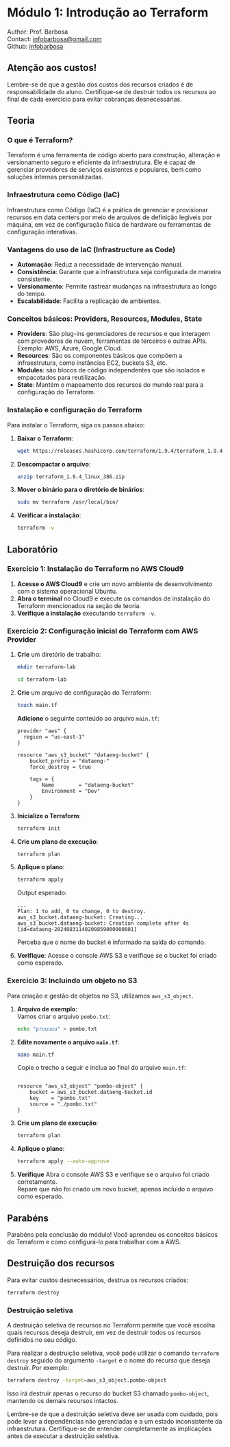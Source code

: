 # Módulo 1: Introdução ao Terraform
Author: Prof. Barbosa<br>
Contact: infobarbosa@gmail.com<br>
Github: [infobarbosa](https://github.com/infobarbosa)

## Atenção aos custos!
Lembre-se de que a gestão dos custos dos recursos criados é de responsabilidade do aluno. Certifique-se de destruir todos os recursos ao final de cada exercício para evitar cobranças desnecessárias.

## Teoria

### O que é Terraform?
Terraform é uma ferramenta de código aberto para construção, alteração e versionamento seguro e eficiente da infraestrutura. Ele é capaz de gerenciar provedores de serviços existentes e populares, bem como soluções internas personalizadas.

### Infraestrutura como Código (IaC)
Infraestrutura como Código (IaC) é a prática de gerenciar e provisionar recursos em data centers por meio de arquivos de definição legíveis por máquina, em vez de configuração física de hardware ou ferramentas de configuração interativas.

### Vantagens do uso de IaC (Infrastructure as Code)
- **Automação**: Reduz a necessidade de intervenção manual.
- **Consistência**: Garante que a infraestrutura seja configurada de maneira consistente.
- **Versionamento**: Permite rastrear mudanças na infraestrutura ao longo do tempo.
- **Escalabilidade**: Facilita a replicação de ambientes.

### Conceitos básicos: Providers, Resources, Modules, State
- **Providers**: São plug-ins gerenciadores de recursos e que interagem com provedores de nuvem, ferramentas de terceiros e outras APIs. Exemplo: AWS, Azure, Google Cloud.
- **Resources**: São os componentes básicos que compõem a infraestrutura, como instâncias EC2, buckets S3, etc.
- **Modules**: são blocos de código independentes que são isolados e empacotados para reutilização.
- **State**: Mantém o mapeamento dos recursos do mundo real para a configuração do Terraform.

### Instalação e configuração do Terraform
Para instalar o Terraform, siga os passos abaixo:

1. **Baixar o Terraform**:
    ```sh
    wget https://releases.hashicorp.com/terraform/1.9.4/terraform_1.9.4_linux_386.zip
    ```

2. **Descompactar o arquivo**:
    ```sh
    unzip terraform_1.9.4_linux_386.zip
    ```

3. **Mover o binário para o diretório de binários**:
    ```sh
    sudo mv terraform /usr/local/bin/
    ```

4. **Verificar a instalação**:
    ```sh
    terraform -v
    ```

## Laboratório

### Exercício 1: Instalação do Terraform no AWS Cloud9

1. **Acesse o AWS Cloud9** e crie um novo ambiente de desenvolvimento com o sistema operacional Ubuntu.
2. **Abra o terminal** no Cloud9 e execute os comandos de instalação do Terraform mencionados na seção de teoria.
3. **Verifique a instalação** executando `terraform -v`.

### Exercício 2: Configuração inicial do Terraform com AWS Provider

1. **Crie** um diretório de trabalho:
    ```sh
    mkdir terraform-lab
    
    ```

    ```sh
    cd terraform-lab
    
    ```

2. **Crie** um arquivo de configuração do Terraform:
    ```sh
    touch main.tf
    
    ```

    **Adicione** o seguinte conteúdo ao arquivo `main.tf`:
    ```hcl
    provider "aws" {
      region = "us-east-1"
    }

    resource "aws_s3_bucket" "dataeng-bucket" {
        bucket_prefix = "dataeng-"
        force_destroy = true

        tags = {
            Name        = "dataeng-bucket"
            Environment = "Dev"
        }
    }
    ```

3. **Inicialize o Terraform**:
    ```sh
    terraform init
    ```

4. **Crie um plano de execução**:
    ```sh
    terraform plan
    ```

5. **Aplique o plano**:
    ```sh
    terraform apply
    ```

    Output esperado:
    ```
    ...
    Plan: 1 to add, 0 to change, 0 to destroy.
    aws_s3_bucket.dataeng-bucket: Creating...
    aws_s3_bucket.dataeng-bucket: Creation complete after 4s [id=dataeng-20240831140200859000000001]
    ```

    Perceba que o nome do bucket é informado na saída do comando.

6. **Verifique**:
    Acesse o console AWS S3 e verifique se o bucket foi criado como esperado.

### Exercício 3: Incluindo um objeto no S3
Para criação e gestão de objetos no S3, utilizamos `aws_s3_object`.

1. **Arquivo de exemplo**:<br>
    Vamos criar o arquivo `pombo.txt`:
    ```sh
    echo "pruuuuu" > pombo.txt
    ```

2. **Edite novamente o arquivo `main.tf`**:
    ```sh
    nano main.tf
    ```

    Copie o trecho a seguir e inclua ao final do arquivo `main.tf`:
    ```hcl

    resource "aws_s3_object" "pombo-object" {
        bucket = aws_s3_bucket.dataeng-bucket.id
        key    = "pombo.txt"
        source = "./pombo.txt"
    }
    ```

3. **Crie um plano de execução**:
    ```sh
    terraform plan
    ```

4. **Aplique o plano**:
    ```sh
    terraform apply --auto-approve
    ```
5. **Verifique**
    Abra o console AWS S3 e verifique se o arquivo foi criado corretamente.<br>
    Repare que não foi criado um novo bucket, apenas incluído o arquivo como esperado.

## Parabéns
Parabéns pela conclusão do módulo! Você aprendeu os conceitos básicos do Terraform e como configurá-lo para trabalhar com a AWS.

## Destruição dos recursos
Para evitar custos desnecessários, destrua os recursos criados:
```sh
terraform destroy
```

### Destruição seletiva

A destruição seletiva de recursos no Terraform permite que você escolha quais recursos deseja destruir, em vez de destruir todos os recursos definidos no seu código.

Para realizar a destruição seletiva, você pode utilizar o comando `terraform destroy` seguido do argumento `-target` e o nome do recurso que deseja destruir. Por exemplo:

```sh
terraform destroy -target=aws_s3_object.pombo-object
```

Isso irá destruir apenas o recurso do bucket S3 chamado `pombo-object`, mantendo os demais recursos intactos.

Lembre-se de que a destruição seletiva deve ser usada com cuidado, pois pode levar a dependências não gerenciadas e a um estado inconsistente da infraestrutura. Certifique-se de entender completamente as implicações antes de executar a destruição seletiva.
